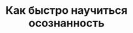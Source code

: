 ---
title: "Как быстро научиться осознанность"
slug: kak-bystro-nauchitsya-osoznannost
layout: webinar-video
datetext: "среда, 23 марта"
timetext: 20:00 мск
video: "https://www.youtube.com/embed/Hk7RnpOxgeg?rel=0&autoplay=1"

---